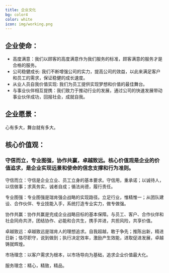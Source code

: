 ```yaml
---
title: 企业文化
bg: color4
color: white
icon: img/working.png
---
```


## 企业使命：
- 高度满意：我们以顾客的高度满意作为我们服务的标准，顾客满意的服务才是合格的服务。
- 公司稳健成长: 我们不断增强公司的实力，提高公司的效益，以此来满足客户和员工的需求，保证稳健的成长速度。
- 从业人员自我价值实现: 我们为员工提供实现梦想和价值的最佳舞台。
- 与事业伙伴相互提携：我们致力于推动行业的发展，通过公司的快速发展带动事业伙伴成功，回报社会，成就自我。

## 企业愿景：
心有多大，舞台就有多大。

## 核心价值观：
### 守信而立，专业图强，协作共赢，卓越致远。核心价值观是企业的价值追求，是企业实现远景和使命的信念支撑和行为准则。

守信而立：守信是企业立业、员工立身的基本要求。守信用，重承诺；以诚待人，以信做事；求真务实，诚者自成；循法尚德，履行责任。

专业图强：专业图强是瑞肯强企战略的实现路径。立足行业，惟精惟一；从团队建设、合作伙伴、专业技能入手，系统打造专业实力，做专做强。

协作共赢：协作共赢是完成企业战略目标的基本保障。与员工、客户、合作伙伴和社会同舟共济，团结协作、必能和合共生，携手并进，共担风险，共享价值。

卓越致远：卓越致远是瑞肯人的理想追求。自我超越，敢于争先；推陈出新，精进日新；恪尽职守，说到做到；执行决定效率，激励产生效能，进取促进发展，卓越铸就辉煌。

市场理念：以客户需求为根本，以市场导向为基础，追求企业价值最大化。

服务理念：精心，精致，精品。
